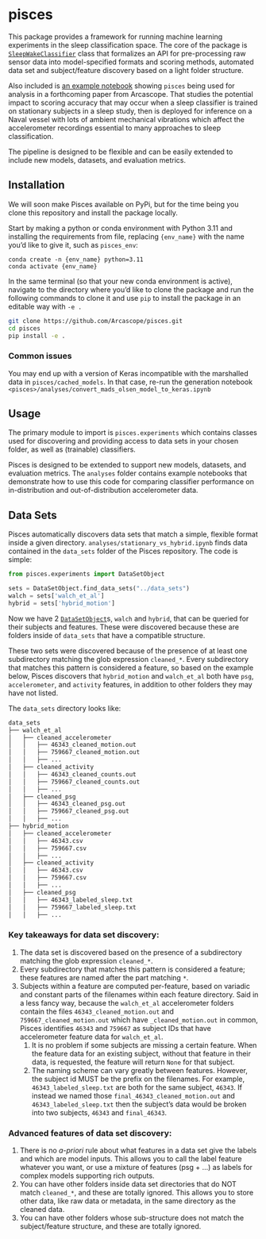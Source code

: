 # pisces


<!-- WARNING: THIS FILE WAS AUTOGENERATED! DO NOT EDIT! -->

This package provides a framework for running machine learning
experiments in the sleep classification space. The core of the package
is
[`SleepWakeClassifier`](https://Arcascope.github.io/pisces/models.html#sleepwakeclassifier)
class that formalizes an API for pre-processing raw sensor data into
model-specified formats and scoring methods, automated data set and
subject/feature discovery based on a light folder structure.

Also included is [an example
notebook](../analyses/stationary_vs_hybrid.ipynb) showing `pisces` being
used for analysis in a forthcoming paper from Arcascope. That studies
the potential impact to scoring accuracy that may occur when a sleep
classifier is trained on stationary subjects in a sleep study, then is
deployed for inference on a Naval vessel with lots of ambient mechanical
vibrations which affect the accelerometer recordings essential to many
approaches to sleep classification.

The pipeline is designed to be flexible and can be easily extended to
include new models, datasets, and evaluation metrics.

## Installation

We will soon make Pisces available on PyPi, but for the time being you
clone this repository and install the package locally.

Start by making a python or conda environment with Python 3.11 and
installing the requirements from file, replacing `{env_name}` with the
name you’d like to give it, such as `pisces_env`:

``` shell
conda create -n {env_name} python=3.11
conda activate {env_name}
```

In the same terminal (so that your new conda environment is active),
navigate to the directory where you’d like to clone the package and run
the following commands to clone it and use `pip` to install the package
in an editable way with `-e .`

``` sh
git clone https://github.com/Arcascope/pisces.git
cd pisces
pip install -e .
```

### Common issues

You may end up with a version of Keras incompatible with the marshalled
data in `pisces/cached_models`. In that case, re-run the generation
notebook `<pisces>/analyses/convert_mads_olsen_model_to_keras.ipynb`

## Usage

The primary module to import is `pisces.experiments` which contains
classes used for discovering and providing access to data sets in your
chosen folder, as well as (trainable) classifiers.

Pisces is designed to be extended to support new models, datasets, and
evaluation metrics. The `analyses` folder contains example notebooks
that demonstrate how to use this code for comparing classifier
performance on in-distribution and out-of-distribution accelerometer
data.

## Data Sets

Pisces automatically discovers data sets that match a simple, flexible
format inside a given directory. `analyses/stationary_vs_hybrid.ipynb`
finds data contained in the `data_sets` folder of the Pisces repository.
The code is simple:

``` python
from pisces.experiments import DataSetObject

sets = DataSetObject.find_data_sets("../data_sets")
walch = sets['walch_et_al']
hybrid = sets['hybrid_motion']
```

Now we have 2
[`DataSetObject`](https://Arcascope.github.io/pisces/data_sets.html#datasetobject)s,
`walch` and `hybrid`, that can be queried for their subjects and
features. These were discovered because these are folders inside of
`data_sets` that have a compatible structure.

These two sets were discovered because of the presence of at least one
subdirectory matching the glob expression `cleaned_*`. Every
subdirectory that matches this pattern is considered a feature, so based
on the example below, Pisces discovers that `hybrid_motion` and
`walch_et_al` both have `psg`, `accelerometer`, and `activity` features,
in addition to other folders they may have not listed.

The `data_sets` directory looks like:

``` sh
data_sets
├── walch_et_al
│   ├── cleaned_accelerometer
│   │   ├── 46343_cleaned_motion.out
│   │   ├── 759667_cleaned_motion.out
│   │   ├── ...
│   ├── cleaned_activity
│   │   ├── 46343_cleaned_counts.out
│   │   ├── 759667_cleaned_counts.out
│   │   ├── ...
│   ├── cleaned_psg
│   │   ├── 46343_cleaned_psg.out
│   │   ├── 759667_cleaned_psg.out
│   │   ├── ...
├── hybrid_motion
│   ├── cleaned_accelerometer
│   │   ├── 46343.csv
│   │   ├── 759667.csv
│   │   ├── ...
│   ├── cleaned_activity
│   │   ├── 46343.csv
│   │   ├── 759667.csv
│   │   ├── ...
│   ├── cleaned_psg
│   │   ├── 46343_labeled_sleep.txt
│   │   ├── 759667_labeled_sleep.txt
│   │   ├── ...
```

### Key takeaways for data set discovery:

1.  The data set is discovered based on the presence of a subdirectory
    matching the glob expression `cleaned_*`.
2.  Every subdirectory that matches this pattern is considered a
    feature; these features are named after the part matching `*`.
3.  Subjects within a feature are computed per-feature, based on
    variadic and constant parts of the filenames within each feature
    directory. Said in a less fancy way, because the `walch_et_al`
    accelerometer folders contain the files `46343_cleaned_motion.out`
    and `759667_cleaned_motion.out` which have `_cleaned_motion.out` in
    common, Pisces identifies `46343` and `759667` as subject IDs that
    have accelerometer feature data for `walch_et_al`.
    1.  It is no problem if some subjects are missing a certain feature.
        When the feature data for an existing subject, without that
        feature in their data, is requested, the feature will return
        `None` for that subject.
    2.  The naming scheme can vary greatly between features. However,
        the subject id MUST be the prefix on the filenames. For example,
        `46343_labeled_sleep.txt` are both for the same subject,
        `46343`. If instead we named those
        `final_46343_cleaned_motion.out` and `46343_labeled_sleep.txt`
        then the subject’s data would be broken into two subjects,
        `46343` and `final_46343`.

### Advanced features of data set discovery:

1.  There is no *a-priori* rule about what features in a data set give
    the labels and which are model inputs. This allows you to call the
    label feature whatever you want, or use a mixture of features (psg +
    …) as labels for complex models supporting rich outputs.
2.  You can have other folders inside data set directories that do NOT
    match `cleaned_*`, and these are totally ignored. This allows you to
    store other data, like raw data or metadata, in the same directory
    as the cleaned data.
3.  You can have other folders whose sub-structure does not match the
    subject/feature structure, and these are totally ignored.

